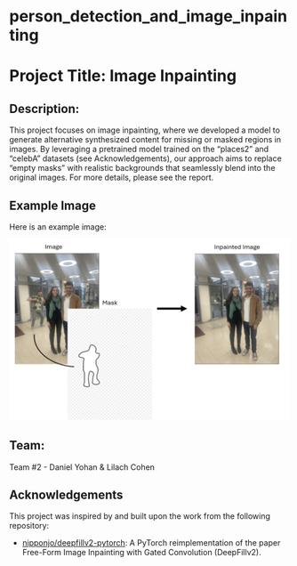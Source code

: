 # person_detection_and_image_inpainting

# Project Title: Image Inpainting 

## Description:
This project focuses on image inpainting, where we developed a model to generate alternative synthesized content for missing or masked regions in images. By leveraging a pretrained model trained on the “places2” and “celebA” datasets (see Acknowledgements), our approach aims to replace “empty masks” with realistic backgrounds that seamlessly blend into the original images. For more details, please see the report.

## Example Image

Here is an example image:

![Example Image](example.png)

## Team:
Team #2 - Daniel Yohan & Lilach Cohen

## Acknowledgements

This project was inspired by and built upon the work from the following repository:

- [nipponjo/deepfillv2-pytorch](https://github.com/nipponjo/deepfillv2-pytorch): A PyTorch reimplementation of the paper Free-Form Image Inpainting with Gated Convolution (DeepFillv2).
